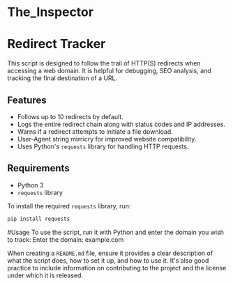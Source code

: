 # The_Inspector

# Redirect Tracker

This script is designed to follow the trail of HTTP(S) redirects when accessing a web domain. It is helpful for debugging, SEO analysis, and tracking the final destination of a URL.

## Features

- Follows up to 10 redirects by default.
- Logs the entire redirect chain along with status codes and IP addresses.
- Warns if a redirect attempts to initiate a file download.
- User-Agent string mimicry for improved website compatibility.
- Uses Python's `requests` library for handling HTTP requests.

## Requirements

- Python 3
- `requests` library

To install the required `requests` library, run:

```bash
pip install requests

```
#Usage
To use the script, run it with Python and enter the domain you wish to track:
Enter the domain: example.com


When creating a `README.md` file, ensure it provides a clear description of what the script does, how to set it up, and how to use it. It's also good practice to include information on contributing to the project and the license under which it is released.



